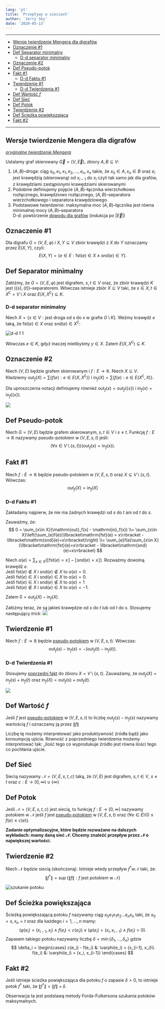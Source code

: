 ```yaml
---
lang: 'pl'
title: 'Przepływy w sieciach'
author: 'Jerry Sky'
date: '2020-05-13'
---
```


---

- [Wersje twierdzenie Mengera dla digrafów](#wersje-twierdzenie-mengera-dla-digrafów)
- [Oznaczenie #1](#oznaczenie-1)
- [Def Separator minimalny](#def-separator-minimalny)
    - [D-d separator minimalny](#d-d-separator-minimalny)
- [Oznaczenie #2](#oznaczenie-2)
- [Def Pseudo-potok](#def-pseudo-potok)
- [Fakt #1](#fakt-1)
    - [D-d Faktu #1](#d-d-faktu-1)
- [Twierdzenie #1](#twierdzenie-1)
    - [D-d Twierdzenia #1](#d-d-twierdzenia-1)
- [Def Wartość $f$](#def-wartość-f)
- [Def Sieć](#def-sieć)
- [Def Potok](#def-potok)
- [Twierdzenie #2](#twierdzenie-2)
- [Def Ścieżka powiększająca](#def-ścieżka-powiększająca)
- [Fakt #2](#fakt-2)

---

## Wersje twierdzenie Mengera dla digrafów

*[oryginalne twierdzenie Mengera](../2020-04-22/twierdzenie-mengera.md#text-twierdzenie-mengera-wersja-wierzchołkowa)*

Ustalamy graf skierowany $\vec{G} = (V, \vec{E})$, zbiory $A,B\subseteq V$:

1. $(A,B)$–droga: ciąg $x_0,e_1,x_1,e_2,\dots,e_n,x_n$ takie, że $x_0 \in A, x_n\in B$ oraz $e_i$ jest krawędzią (skierowaną) od $x_{i-1}$ do $x_i$ czyli tak samo jak dla grafów, z krawędziami zastąpionymi krawędziami skierowanymi
2. Podobnie definiujemy pojęcie $(A,B)$–łącznika wierzchołkowo rozłącznego, krawędziowo rozłącznego, $(A,B)$–separatora wierzchołkowego i separatora krawędziowego.
3. Podstawowe twierdzenie: maksymalna moc $(A,B)$–łącznika jest równa minimalnej mocy $(A,B)$–separatora\
D-d: powtórzenie [dowodu dla grafów](../2020-04-22/twierdzenie-mengera.md#d-d-text-twierdzenia-mengera-wersji-wierzchołkowej) (indukcja po $|\vec{E}|$)

## Oznaczenie #1

Dla digrafu $G = (V,E,\varphi)$ i $X,Y\subseteq V$ zbiór krawędzi z $X$ do $Y$ oznaczamy przez $E(X,Y)$, czyli:
$$
E(X,Y) = \{e\in E: \mathrm{fst}(e) \in X\land \mathrm{snd}(e) \in Y\}.
$$

## Def Separator minimalny

Załóżmy, że $G = (V,E,\varphi)$ jest digrafem, $s,t\in V$ oraz, że zbiór krawędzi $K$ jest $(\{s\},\{t\})$–separatorem. Wówczas istnieje zbiór $X\subseteq V$ taki, że $s\in X, t\in X^\complement = V\setminus X$ oraz $E(X,X^\complement)\subseteq K$.

### D-d separator minimalny

Niech $X = \{x\in V: \text{jest droga od s do x w grafie } G\setminus K\}$. Weźmy krawędź $e$ taką, że $\mathrm{fst}(e) \in X$ oraz $\mathrm{snd}(e) \in X^\complement$:

![d-d 1 1](d-d-1-1.png)

Wówczas $e \in K$, gdyż inaczej mielibyśmy $y\in X$. Zatem $E(X,X^\complement)\subseteq K$.

## Oznaczenie #2

Niech $(V,E)$ będzie grafem skierowanym i $f: E\to \mathbb{R}$. Niech $X\subseteq V$. Kładziemy $\mathrm{out}_f(X)=\sum\{f(e): e\in E(X,X^\complement)\}$ i $\mathrm{in}_f(X) = \sum\{f(e): e\in E(X^\complement, X)\}$.

Dla uproszczenia notacji definiujemy również $\mathrm{out}_f(x) = \mathrm{out}_f(\{x\})$ i $\mathrm{in}_f(x) = \mathrm{in}_f(\{x\})$.

![](out-in-notatcja.png)

## Def Pseudo-potok

Niech $G=(V,E)$ będzie grafem skierowanym, $s,t\in V$ i $s\neq t$. Funkcję $f:E\to \mathbb{R}$ nazywamy pseudo-potokiem w $(V,E,s,t)$ jeśli:
$$
(\forall x\in V\setminus\{s,t\})(\mathrm{out}_f(x) = \mathrm{in}_f(x)).
$$

## Fakt #1

Niech $f: E\to \mathbb{R}$ będzie pseudo-potokiem w $(V,E,s,t)$ oraz $X\subseteq V\setminus \{s,t\}$. Wówczas:
$$
\mathrm{out}_f(X) = \mathrm{in}_f(X)
$$

### D-d Faktu #1

Zakładamy najpierw, że nie ma żadnych krawędzi od $s$ do $t$ ani od $t$ do $s$.

Zauważmy, że:
$$
0 = \sum_{x\in X}(\mathrm{out}_f(x) - \mathrm{in}_f(x))
\\= \sum_{x\in X}\left(\sum_{e}f(e)(\llbracket\mathrm{fst}(e) = x\rrbracket - \llbracket\mathrm{snd}(e)=x\rrbracket)\right)
\\= \sum_{e}f(e)\sum_{x\in X}(\llbracket\mathrm{fst}(e)=x\rrbracket - \llbracket\mathrm{snd}(e)=x\rrbracket)
$$

Niech $\alpha(e) = \sum_{x\in X}(\llbracket\mathrm{fst}(e)=x\rrbracket - \llbracket\mathrm{snd}(e)=x\rrbracket)$. Rozważmy dowolną krawędź $e$.\
Jeśli $\mathrm{fst}(e) \notin X$ i $\mathrm{snd}(e)\notin X$ to $\alpha(e) = 0$.\
Jeśli $\mathrm{fst}(e) \in X$ i $\mathrm{snd}(e)\in X$ to $\alpha(e) = 0$.\
Jeśli $\mathrm{fst}(e)\in X$ i $\mathrm{snd}(e)\notin X$ to $\alpha(e)=1$\
Jeśli $\mathrm{fst}(e)\notin X$ i $\mathrm{snd}(e)\in X$ to $\alpha(e) = -1$.

Zatem $0 = \mathrm{out}_f(X)-\mathrm{in}_f(X)$.

Załóżmy teraz, że są jakieś krawędzie od $s$ do $t$ lub od $t$ do $s$. Stosujemy następujący *trick*:
![](d-d-2.png)

## Twierdzenie #1

Niech $f: E\to \mathbb{R}$ będzie [pseudo-potokiem](#def-pseudo-potok)  w $(V,E,s,t)$. Wówczas:
$$
\mathrm{out}_f(s) - \mathrm{in}_f(s) = -(\mathrm{out}_f(t) - \mathrm{in}_f(t)).
$$

### D-d Twierdzenia #1

Stosujemy [poprzedni fakt](#fakt-1) do zbioru $X=V\setminus \{s,t\}$. Zauważamy, że $\mathrm{out}_f(X) = \mathrm{in}_f(s) + \mathrm{in}_f(t)$ oraz $\mathrm{in}_f(X)=\mathrm{out}_f(s)+\mathrm{out}_f(t)$.

![](d-d-3.png)

## Def Wartość $f$

Jeśli $f$ jest [pseudo-potokiem](#def-pseudo-potok) w $(V,E,s,t)$ to liczbę $\mathrm{out}_f(s) - \mathrm{in}_f(s)$ nazywamy wartością $f$ i oznaczamy ją przez $\lVert f\rVert$

Liczbę tę możemy interpretować jako produktywność źródła bądź jako konsumpcję ujścia. Równość z poprzedniego twierdzenia możemy interpretować tak: „ilość tego co wyprodukuje źródło jest równa ilości tego co pochłania ujście.

## Def Sieć

Siecią nazywamy $\mathcal{N} = (V,E,s,t,c)$ taką, że $(V,E)$ jest digrafem, $s,t \in V$, $s\neq t$ oraz $c: E \to [0,\infty) \cup \{\infty\}$

## Def Potok

Jeśli $\mathcal{N} = (V,E,s,t,c)$ jest siecią, to funkcję $f: E\to [0,\infty]$ nazywamy potokiem w $\mathcal{N}$ jeśli $f$ jest [pseudo-potokiem](#def-pseudo-potok) w $(V,E,s,t)$ oraz $(\forall e \in E)(0\le f(e) \le c(e))$.

**Zadanie optymalizacyjne, które będzie rozważane na dalszych wykładach: mamy daną sieć $\mathcal{N}$. Chcemy znaleźć przepływ przez $\mathcal{N}$ o największej wartości.**

## Twierdzenie #2

Niech $\mathcal{N}$ będzie siecią (skończoną). Istnieje wtedy przepływ $f^* w \mathcal{N}$ taki, że:
$$
\lVert f^* \rVert = \sup\{ \lVert f \rVert: f \text{ jest potokiem w } \mathcal{N} \}
$$

![szukanie potoku](szukanie-potoku.png)

## Def Ścieżka powiększająca

Ścieżką powiększającą potoku $f$ nazywamy ciąg $x_0 e_1 x_1 e_2\dots e_n x_n$ taki, że $x_0 = s, x_n = t$ oraz dla każdego $i = 1,\dots,n$ mamy:
$$
( \varphi(e_i) = (x_{i-1}, x_i) \land f(e_i) < c(e_i) ) \lor ( \varphi(e_i) = (x_i, x_{i-1}) \land f(e_i) > 0 ).
$$
Zapasem takiego potoku nazywamy liczbę $\delta = \min\{ \delta_1,\dots, \delta_n \}$ gdzie
$$
\delta_i =
\begin{cases}
  c(e_i) - f(e_i) &: \varphi(e_i) = (x_{i-1}, x_i)\\
  f(e_i) &: \varphi(e_i) = (x_i, x_{i-1})
\end{cases}
$$

## Fakt #2

Jeśli istnieje ścieżka powiększająca dla potoku $f$ o zapasie $\delta > 0$, to istnieje potok $f^*$ taki, że $\lVert f^* \rVert = \lVert f \rVert + \delta$.

Obserwacja ta jest podstawą metody Forda-Fulkersona szukania potoków maksymalnych.
